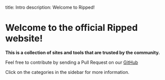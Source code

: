 title: Intro
description: Welcome to Ripped!

# Welcome to the official Ripped website!
**This is a collection of sites and tools that are trusted by the community.**

Feel free to contribute by sending a Pull Request on our [GitHub](https://github.com/rippedpiracy/rippedpiracy.github.io/)

Click on the categories in the sidebar for more information.

